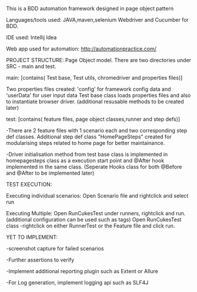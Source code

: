 This is a BDD automation framework designed in page object pattern

Languages/tools used: JAVA,maven,selenium Webdriver and Cucumber for BDD.

IDE used: Intellij Idea

Web app used for automation: http://automationpractice.com/

PROJECT STRUCTURE: Page Object model.
There are two directories under SRC - main and test.

main: [contains( Test base, Test utils, chromedriver and properties files)]

Two properties files created: 'config' for framework config data and 'userData' for user input data
Test base class loads properties files and also to instantiate browser driver. (additional resusable methods to be created later)

test: [contains( feature files, page object classes,runner and step defs)]

-There are 2 feature files with 1 scenario each and two corresponding step def classes. Additional step def class "HomePageSteps" created for 
modularising steps related to home page for better maintainance. 

-Driver initialisation method from test base class is implemented in homepagesteps class as a execution start point and @After hook implemented in the 
same class. (Seperate Hooks class for both @Before and @After to be implemented later)

TEST EXECUTION: 

Executing individual scenarios: Open Scenario file and rightclick and select run

Executing Multiple: Open RunCukesTest under runners, rightclick and run. (additional configuration can be used such as tags)
Open RunCukesTest class -rightclick on either RunnerTest or the Feature file and click run.

YET TO IMPLEMENT:

-screenshot capture for failed scenarios

-Further assertions to verify

-Implement additional reporting plugin such as Extent or Allure

-For Log generation, implement logging api such as SLF4J

